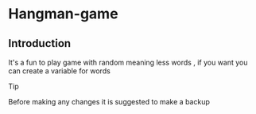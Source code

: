 ﻿# Hangman-game
## Introduction 
It's a fun to play game with random meaning less words , if you want you can create a variable for words 

> [!Tip]
> Before making any changes it is suggested to make a backup
